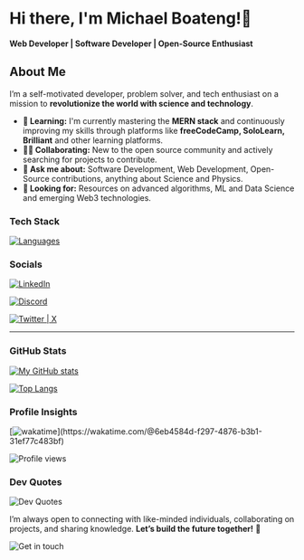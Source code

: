 # Hi there, I'm Michael Boateng!👋

**Web Developer | Software Developer | Open-Source Enthusiast**

## About Me

I’m a self-motivated developer, problem solver, and tech enthusiast on a mission to **revolutionize the world with science and technology**.  

* **🧠 Learning:** I'm currently mastering the **MERN stack** and continuously improving my skills through platforms like **freeCodeCamp, SoloLearn, Brilliant** and other learning platforms.
* **👯‍♂️ Collaborating:** New to the open source community and actively searching for projects to contribute.
* **💬 Ask me about:** Software Development, Web Development, Open-Source contributions, anything about Science and Physics.
* **🤔 Looking for:** Resources on advanced algorithms, ML and Data Science and emerging Web3 technologies.

### Tech Stack

[![Languages](https://skillicons.dev/icons?i=js,html,css,python,typescript,nodejs,tailwind,bootstrap,scss,git,npm,yarn,postman,vscode,ubuntu,vercel,netlify,github&perline=6)](https://skillicons.dev)

### Socials
[![LinkedIn](https://skillicons.dev/icons?i=linkedin)](https://www.linkedin.com/in/michael-boateng-7003a025b/)

[![Discord](https://skillicons.dev/icons?i=discord)](https://discord.gg/x2K9SvJJ)

[![Twitter | X](https://skillicons.dev/icons?i=twitter)](https://x.com/millyXcode)

<hr/>

### GitHub Stats

[![My GitHub stats](https://github-readme-stats.vercel.app/api?username=michaelboateng1&show_icons=true&theme=tokyonight)](https://github.com/michaelboateng1/github-readme-stats)

[![Top Langs](https://github-readme-stats.vercel.app/api/top-langs/?username=michaelboateng1&layout=donut)](https://github.com/michaelboateng1/github-readme-stats)

### Profile Insights

[![wakatime](https://wakatime.com/badge/user/6eb4584d-f297-4876-b3b1-31ef77c483bf.svg?)](https://wakatime.com/@6eb4584d-f297-4876-b3b1-31ef77c483bf)

![Profile views](https://komarev.com/ghpvc/?username=michaelboateng1)


<!-- TODO: and add some svg image and the dev quots -->
### Dev Quotes
![Dev Quotes](https://quotes-github-readme.vercel.app/api?type=horizontal)


I’m always open to connecting with like-minded individuals, collaborating on projects, and sharing knowledge. **Let’s build the future together!** 🚀 

![Get in touch](https://octodex.github.com/images/daftpunktocat-thomas.gif)